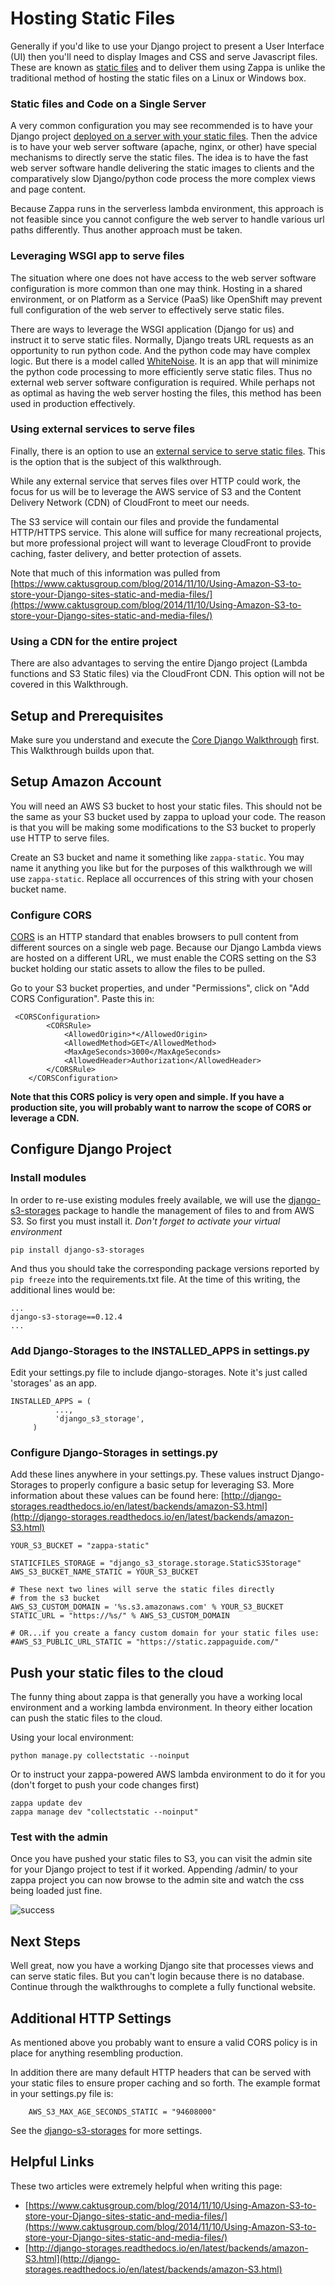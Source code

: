 # Hosting Static Files

Generally if you'd like to use your Django project to present a User Interface (UI) then you'll need to display Images and CSS and serve Javascript files.  These are known as [static files](https://docs.djangoproject.com/en/1.10/howto/static-files/deployment/) and to deliver them using Zappa is unlike the traditional method of hosting the static files on a Linux or Windows box.  

### Static files and Code on a Single Server

A very common configuration you may see recommended is to have your Django project [deployed on a server with your static files](https://docs.djangoproject.com/en/1.10/howto/static-files/deployment/#serving-the-site-and-your-static-files-from-the-same-server).  Then the advice is to have your web server software (apache, nginx, or other) have special mechanisms to directly serve the static files.  The idea is to have the fast web server software handle delivering the static images to clients and the comparatively slow Django/python code process the more complex views and page content.  

Because Zappa runs in the serverless lambda environment, this approach is not feasible since you cannot configure the web server to handle various url paths differently.  Thus another approach must be taken.

### Leveraging WSGI app to serve files

The situation where one does not have access to the web server software configuration is more common than one may think.  Hosting in a shared environment, or on Platform as a Service (PaaS) like OpenShift may prevent full configuration of the web server to effectively serve static files.  

There are ways to leverage the WSGI application (Django for us) and instruct it to serve static files.  Normally, Django treats URL requests as an opportunity to run python code.  And the python code may have complex logic.  But there is a model called [WhiteNoise](https://github.com/evansd/whitenoise).  It is an app that will minimize the python code processing to more efficiently serve static files.  Thus no external web server software configuration is required.  While perhaps not as optimal as having the web server hosting the files, this method has been used in production effectively.  

### Using external services to serve files

Finally, there is an option to use an [external service to serve static files](https://docs.djangoproject.com/en/1.10/howto/static-files/deployment/#serving-static-files-from-a-cloud-service-or-cdn).  This is the option that is the subject of this walkthrough.

While any external service that serves files over HTTP could work, the focus for us will be to leverage the AWS service of S3 and the Content Delivery Network (CDN) of CloudFront to meet our needs.  

The S3 service will contain our files and provide the fundamental HTTP/HTTPS service.  This alone will suffice for many recreational projects, but more professional project will want to leverage CloudFront to provide caching, faster delivery, and better protection of assets.

Note that much of this information was pulled from [https://www.caktusgroup.com/blog/2014/11/10/Using-Amazon-S3-to-store-your-Django-sites-static-and-media-files/](https://www.caktusgroup.com/blog/2014/11/10/Using-Amazon-S3-to-store-your-Django-sites-static-and-media-files/)

### Using a CDN for the entire project

There are also advantages to serving the entire Django project (Lambda functions and S3 Static files) via the CloudFront CDN.  This option will not be covered in this Walkthrough.


## Setup and Prerequisites 

Make sure you understand and execute the [Core Django Walkthrough](walk_core.md) first.  This Walkthrough builds upon that.

## Setup Amazon Account

You will need an AWS S3 bucket to host your static files.  This should not be the same as your S3 bucket used by zappa to upload your code.  The reason is that you will be making some modifications to the S3 bucket to properly use HTTP to serve files.

Create an S3 bucket and name it something like `zappa-static`.  You may name it anything you like but for the purposes of this walkthrough we will use `zappa-static`.  Replace all occurrences of this string with your chosen bucket name.

### Configure CORS

[CORS](https://docs.aws.amazon.com/AmazonS3/latest/dev/cors.html) is an HTTP standard that enables browsers to pull content from different sources on a single web page.  Because our Django Lambda views are hosted on a different URL, we must enable the CORS setting on the S3 bucket holding our static assets to allow the files to be pulled.  

Go to your S3 bucket properties, and under "Permissions", click on "Add CORS Configuration". Paste this in:

```
 <CORSConfiguration>
        <CORSRule>
            <AllowedOrigin>*</AllowedOrigin>
            <AllowedMethod>GET</AllowedMethod>
            <MaxAgeSeconds>3000</MaxAgeSeconds>
            <AllowedHeader>Authorization</AllowedHeader>
        </CORSRule>
    </CORSConfiguration>
```
**Note that this CORS policy is very open and simple.  If you have a production site, you will probably want to narrow the scope of CORS or leverage a CDN.**


## Configure Django Project

### Install modules

In order to re-use existing modules freely available, we will use the [django-s3-storages](https://github.com/etianen/django-s3-storage) package to handle the management of files to and from AWS S3.  So first you must install it.  *Don't forget to activate your virtual environment* 

```
pip install django-s3-storages
```

And thus you should take the corresponding package versions reported by `pip freeze` into the requirements.txt file.  At the time of this writing, the additional lines would be:

```
...
django-s3-storage==0.12.4
...
```

### Add Django-Storages to the INSTALLED_APPS in settings.py

Edit your settings.py file to include django-storages.  Note it's just called 'storages' as an app.

```
INSTALLED_APPS = (
          ...,
          'django_s3_storage',
     )
```

### Configure Django-Storages in settings.py

Add these lines anywhere in your settings.py.  These values instruct Django-Storages to properly configure a basic setup for leveraging S3.  More information about these values can be found here: [http://django-storages.readthedocs.io/en/latest/backends/amazon-S3.html](http://django-storages.readthedocs.io/en/latest/backends/amazon-S3.html)

```
YOUR_S3_BUCKET = "zappa-static"

STATICFILES_STORAGE = "django_s3_storage.storage.StaticS3Storage"
AWS_S3_BUCKET_NAME_STATIC = YOUR_S3_BUCKET

# These next two lines will serve the static files directly 
# from the s3 bucket
AWS_S3_CUSTOM_DOMAIN = '%s.s3.amazonaws.com' % YOUR_S3_BUCKET
STATIC_URL = "https://%s/" % AWS_S3_CUSTOM_DOMAIN

# OR...if you create a fancy custom domain for your static files use:
#AWS_S3_PUBLIC_URL_STATIC = "https://static.zappaguide.com/"

```

## Push your static files to the cloud

The funny thing about zappa is that generally you have a working local environment and a working lambda environment.  In theory either location can push the static files to the cloud.  

Using your local environment:

```
python manage.py collectstatic --noinput
```

Or to instruct your zappa-powered AWS lambda environment to do it for you (don't forget to push your code changes first)

```
zappa update dev
zappa manage dev "collectstatic --noinput"
```

### Test with the admin

Once you have pushed your static files to S3, you can visit the admin site for your Django project to test if it worked.  Appending /admin/ to your zappa project you can now browse to the admin site and watch the css being loaded just fine.

![success](images/static_django.png)

## Next Steps

Well great, now you have a working Django site that processes views and can serve static files.  But you can't login because there is no database.  Continue through the walkthroughs to complete a fully functional website.

## Additional HTTP Settings

As mentioned above you probably want to ensure a valid CORS policy is in place for anything resembling production.

In addition there are many default HTTP headers that can be served with your static files to ensure proper caching and so forth.  The example format in your settings.py file is:

```
    AWS_S3_MAX_AGE_SECONDS_STATIC = "94608000"
```

See the [django-s3-storages](https://github.com/etianen/django-s3-storage) for more settings.

## Helpful Links

These two articles were extremely helpful when writing this page:

* [https://www.caktusgroup.com/blog/2014/11/10/Using-Amazon-S3-to-store-your-Django-sites-static-and-media-files/](https://www.caktusgroup.com/blog/2014/11/10/Using-Amazon-S3-to-store-your-Django-sites-static-and-media-files/)
* [http://django-storages.readthedocs.io/en/latest/backends/amazon-S3.html](http://django-storages.readthedocs.io/en/latest/backends/amazon-S3.html)
